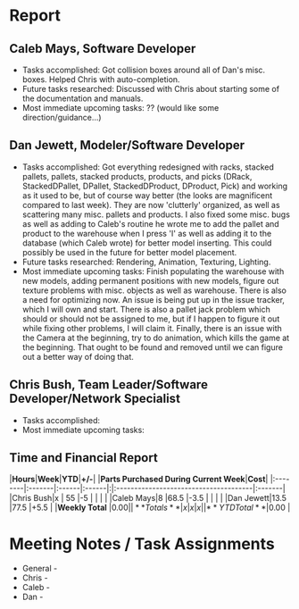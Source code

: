 # Report #

## Caleb Mays, Software Developer ##

  * Tasks accomplished: Got collision boxes around all of Dan's misc. boxes. Helped Chris with auto-completion.
  * Future tasks researched: Discussed with Chris about starting some of the documentation and manuals.
  * Most immediate upcoming tasks: ?? (would like some direction/guidance...)


## Dan Jewett, Modeler/Software Developer ##

  * Tasks accomplished: Got everything redesigned with racks, stacked pallets, pallets, stacked products, products, and picks (DRack, StackedDPallet, DPallet, StackedDProduct, DProduct, Pick) and working as it used to be, but of course way better (the looks are magnificent compared to last week).  They are now 'clutterly' organized, as well as scattering many misc. pallets and products.  I also fixed some misc. bugs as well as adding to Caleb's routine he wrote me to add the pallet and product to the warehouse when I press 'I' as well as adding it to the database (which Caleb wrote) for better model inserting.  This could possibly be used in the future for better model placement.
  * Future tasks researched: Rendering, Animation, Texturing, Lighting.
  * Most immediate upcoming tasks: Finish populating the warehouse with new models, adding permanent positions with new models, figure out texture problems with misc. objects as well as warehouse.  There is also a need for optimizing now.  An issue is being put up in the issue tracker, which I will own and start.  There is also a pallet jack problem which should or should not be assigned to me, but if I happen to figure it out while fixing other problems, I will claim it.  Finally, there is an issue with the Camera at the beginning, try to do animation, which kills the game at the beginning.  That ought to be found and removed until we can figure out a better way of doing that.


## Chris Bush, Team Leader/Software Developer/Network Specialist ##

  * Tasks accomplished:
  * Most immediate upcoming tasks:

## Time and Financial Report ##

|**Hours**|**Week**|**YTD**|**+/-**| |**Parts Purchased During Current Week**|**Cost**|
|:--------|:-------|:------|:------|:|:--------------------------------------|:-------|
|Chris Bush|x       | 55    |-5     | |                                       |        |
|Caleb Mays|8       |68.5   |-3.5   | |                                       |        |
|Dan Jewett|13.5    |77.5   |+5.5   | |**Weekly Total**                       |$0.00   |
|**Totals**| x      | x     | x     | |**YTD Total**                          |$0.00   |


# Meeting Notes / Task Assignments #

  * General -
  * Chris -
  * Caleb -
  * Dan -
